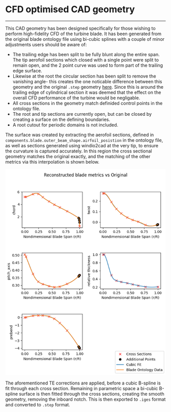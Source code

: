 # CFD optimised CAD geometry
___

This CAD geometry has been designed specifically for those wishing to perform high-fidelity CFD of the turbine blade. It has been generated from the original blade ontology file using bi-cubic splines with a couple of minor adjustments users should be aware of:

- The trailing edge has been split to be fully blunt along the entire span. The tip aerofoil sections which closed with a single point were split to remain open, and the 2 point curve was used to form part of the trailing edge surface. 
- Likewise at the root the circular section has been split to remove the vanishing angle- this creates the one noticable difference between this geometry and the original `.step` geometry [here](https://github.com/IEAWindTask37/IEA-15-240-RWT/tree/master/CAD). Since this is around the trailing edge of cylindrical section it was deemed that the effect on the overall CFD performance of the turbine would be negligable.
- All cross sections in the geometry match definided control points in the ontology file.
- The root and tip sections are currently open, but can be closed by creating a surface on the defining boundaries.
- A root cutout for periodic domains is not included.

The surface was created by extracting the aerofoil sections, defined in `components.blade.outer_beam_shape.airfoil_posistion`  in the ontology file, as well as sections generated using windio2cad at the very tip, to ensure the curvature is captured accurately. In this region the cross sectional geometry matches the original exactly, and the matching of the other metrics via this interpolation is shown below. 

![](Cross_comparision.png)

The aforementioned TE corrections are applied, before a cubic B-spline is fit through each cross section. Remaining in parametric space a bi-cubic B-spline surface is then fitted through the cross sections, creating the smooth geometry, removing the inboard notch. This is then exported to `.iges` format and converted to `.step` format. 